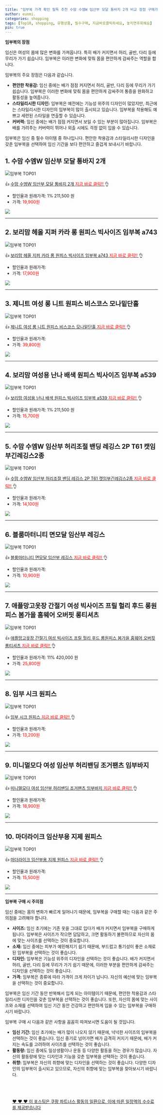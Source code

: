 ```yaml
---
title: "임부복 가격 확인 필독 추천 수맘 수엠W 임산부 모달 통바지 2개 비교 장점 구매가이드"
author: eunmi.
categories: shopping
tags: [Top10, shopping, 유행상품, 필수구매, 지금바로클릭하세요, 놓치면후회해요]
pin: true
---
```

**임부복의 장점**

임신은 여성의 몸에 많은 변화를 가져옵니다. 특히 배가 커지면서 허리, 골반, 다리 등에 무리가 가기 쉽습니다. 임부복은 이러한 변화에 맞춰 몸을 편안하게 감싸주는 역할을 합니다.

임부복의 주요 장점은 다음과 같습니다.

* **편안한 착용감:** 임신 중에는 배가 점점 커지면서 허리, 골반, 다리 등에 무리가 가기 쉽습니다. 임부복은 이러한 변화에 맞춰 몸을 편안하게 감싸주어 통증을 완화하고 활동성을 높여줍니다.
* **스타일리시한 디자인:** 임부복은 예전에는 기능성 위주의 디자인이 많았지만, 최근에는 스타일리시한 디자인의 임부복이 많이 출시되고 있습니다. 임부복을 착용해도 예쁘고 세련된 스타일을 연출할 수 있습니다.
* **커버력:** 임신 중에는 배가 점점 커지면서 보일 수 있는 부분이 많아집니다. 임부복은 배를 가려주는 커버력이 뛰어나 외출 시에도 걱정 없이 입을 수 있습니다.

임부복은 임신 중 필수 아이템 중 하나입니다. 편안한 착용감과 스타일리시한 디자인을 갖춘 임부복을 선택하여 임신 기간을 보다 편안하고 즐겁게 보내시기 바랍니다.

   

## 1. 수맘 수엠W 임산부 모달 통바지 2개

![임부복 TOP01](https://thumbnail6.coupangcdn.com/thumbnails/remote/230x230ex/image/vendor_inventory/7cc5/045b94b100d5e3c31007b8adf8edf3dbafa2989f195588d86d8e5e80f72c.jpg)


👍 [수맘 수엠W 임산부 모달 통바지 2개 <font color=red> 지금 바로 클릭!! </font> ](https://link.coupang.com/re/AFFSDP?lptag=AF3617701&subid=GithubCoopas&pageKey=6570863948&traceid=V0-153&itemId=14748954510&vendorItemId=81989340082) 👌 


- 할인율과 원래가격: 1%  211,500   원
- 가격: <span style='color:red'>19,900원</span>

[![](/discount_price.png)](https://link.coupang.com/re/AFFSDP?lptag=AF3617701&subid=GithubCoopas&pageKey=6570863948&traceid=V0-153&itemId=14748954510&vendorItemId=81989340082)

---


   

## 2. 보리맘 헤올 지퍼 카라 롱 원피스 빅사이즈 임부복 a743

![임부복 TOP01](https://thumbnail9.coupangcdn.com/thumbnails/remote/230x230ex/image/rs_quotation_api/30l4fsmg/599d6051f8f74f56851a7b8e0c8b6106.jpg)


👍 [보리맘 헤올 지퍼 카라 롱 원피스 빅사이즈 임부복 a743 <font color=red> 지금 바로 클릭!! </font> ](https://link.coupang.com/re/AFFSDP?lptag=AF3617701&subid=GithubCoopas&pageKey=7119492694&traceid=V0-153&itemId=17822152364&vendorItemId=84986038895) 👌 


- 할인율과 원래가격: 
- 가격: <span style='color:red'>17,900원</span>

[![](/discount_price.png)](https://link.coupang.com/re/AFFSDP?lptag=AF3617701&subid=GithubCoopas&pageKey=7119492694&traceid=V0-153&itemId=17822152364&vendorItemId=84986038895)

---


   

## 3. 제니트 여성 롱 니트 원피스 비스코스 모나밑단훌

![임부복 TOP01](https://thumbnail9.coupangcdn.com/thumbnails/remote/230x230ex/image/vendor_inventory/614e/8e9706a2c2aa2b9fa4d6e2789736b839076e668d7cb5c7db2d6d8c960dff.jpg)


👍 [제니트 여성 롱 니트 원피스 비스코스 모나밑단훌 <font color=red> 지금 바로 클릭!! </font> ](https://link.coupang.com/re/AFFSDP?lptag=AF3617701&subid=GithubCoopas&pageKey=5155418438&traceid=V0-153&itemId=7091282480&vendorItemId=79347170067) 👌 


- 할인율과 원래가격: 
- 가격: <span style='color:red'>39,800원</span>

[![](/discount_price.png)](https://link.coupang.com/re/AFFSDP?lptag=AF3617701&subid=GithubCoopas&pageKey=5155418438&traceid=V0-153&itemId=7091282480&vendorItemId=79347170067)

---


   

## 4. 보리맘 여성용 난나 배색 원피스 빅사이즈 임부복 a539

![임부복 TOP01](https://thumbnail6.coupangcdn.com/thumbnails/remote/230x230ex/image/rs_quotation_api/bt5oujns/b154b4e11eef479d91fb6cf0569655a3.jpg)


👍 [보리맘 여성용 난나 배색 원피스 빅사이즈 임부복 a539 <font color=red> 지금 바로 클릭!! </font> ](https://link.coupang.com/re/AFFSDP?lptag=AF3617701&subid=GithubCoopas&pageKey=6293573556&traceid=V0-153&itemId=12976962177&vendorItemId=80240915973) 👌 


- 할인율과 원래가격: 1%  211,500   원
- 가격: <span style='color:red'>15,700원</span>

[![](/discount_price.png)](https://link.coupang.com/re/AFFSDP?lptag=AF3617701&subid=GithubCoopas&pageKey=6293573556&traceid=V0-153&itemId=12976962177&vendorItemId=80240915973)

---


   

## 5. 수맘 수엠W 임산부 허리조절 밴딩 레깅스 2P T61 캣임부긴레깅스2종

![임부복 TOP01](https://thumbnail7.coupangcdn.com/thumbnails/remote/230x230ex/image/vendor_inventory/48b1/c60f5041fbc384fa587b002ee29137119aaf7134e7b0a0ae77775a1466e2.jpg)


👍 [수맘 수엠W 임산부 허리조절 밴딩 레깅스 2P T61 캣임부긴레깅스2종 <font color=red> 지금 바로 클릭!! </font> ](https://link.coupang.com/re/AFFSDP?lptag=AF3617701&subid=GithubCoopas&pageKey=6740530624&traceid=V0-153&itemId=15734278751&vendorItemId=82902815052) 👌 


- 할인율과 원래가격: 
- 가격: <span style='color:red'>14,100원</span>

[![](/discount_price.png)](https://link.coupang.com/re/AFFSDP?lptag=AF3617701&subid=GithubCoopas&pageKey=6740530624&traceid=V0-153&itemId=15734278751&vendorItemId=82902815052)

---


   

## 6. 블룸마터니티 면모달 임산부 레깅스

![임부복 TOP01](https://thumbnail10.coupangcdn.com/thumbnails/remote/230x230ex/image/vendor_inventory/bee0/462d54bd72cdb0b78d09b849bd9579a772d5ddd798f73cc5fa4a7e2da34f.jpg)


👍 [블룸마터니티 면모달 임산부 레깅스 <font color=red> 지금 바로 클릭!! </font> ](https://link.coupang.com/re/AFFSDP?lptag=AF3617701&subid=GithubCoopas&pageKey=6120644655&traceid=V0-153&itemId=11599660393&vendorItemId=87296975265) 👌 


- 할인율과 원래가격: 
- 가격: <span style='color:red'>10,900원</span>

[![](/discount_price.png)](https://link.coupang.com/re/AFFSDP?lptag=AF3617701&subid=GithubCoopas&pageKey=6120644655&traceid=V0-153&itemId=11599660393&vendorItemId=87296975265)

---


   

## 7. 애플망고옷장 간절기 여성 빅사이즈 프릴 헐리 후드 롱원피스 봄가을 홈웨어 오버핏 롱티셔츠

![임부복 TOP01](https://thumbnail9.coupangcdn.com/thumbnails/remote/230x230ex/image/vendor_inventory/e444/4c0c1d23212308a7e260abb673033ac7619809c11c626d939ed92382e49f.jpg)


👍 [애플망고옷장 간절기 여성 빅사이즈 프릴 헐리 후드 롱원피스 봄가을 홈웨어 오버핏 롱티셔츠 <font color=red> 지금 바로 클릭!! </font> ](https://link.coupang.com/re/AFFSDP?lptag=AF3617701&subid=GithubCoopas&pageKey=6339989313&traceid=V0-153&itemId=13296427044&vendorItemId=80566584201) 👌 


- 할인율과 원래가격: 11%  420,000   원
- 가격: <span style='color:red'>25,800원</span>

[![](/discount_price.png)](https://link.coupang.com/re/AFFSDP?lptag=AF3617701&subid=GithubCoopas&pageKey=6339989313&traceid=V0-153&itemId=13296427044&vendorItemId=80566584201)

---


   

## 8. 임부 시크 원피스

![임부복 TOP01](https://thumbnail8.coupangcdn.com/thumbnails/remote/230x230ex/image/retail/images/2022/03/02/15/8/ab6dbbdd-6d84-45d1-8444-ac03a76452b9.jpg)


👍 [임부 시크 원피스 <font color=red> 지금 바로 클릭!! </font> ](https://link.coupang.com/re/AFFSDP?lptag=AF3617701&subid=GithubCoopas&pageKey=6370888302&traceid=V0-153&itemId=13493681635&vendorItemId=80747847540) 👌 


- 할인율과 원래가격: 
- 가격: <span style='color:red'>13,200원</span>

[![](/discount_price.png)](https://link.coupang.com/re/AFFSDP?lptag=AF3617701&subid=GithubCoopas&pageKey=6370888302&traceid=V0-153&itemId=13493681635&vendorItemId=80747847540)

---


   

## 9. 미니멀모다 여성 임산부 허리밴딩 조거팬츠 임부바지

![임부복 TOP01](https://thumbnail6.coupangcdn.com/thumbnails/remote/230x230ex/image/vendor_inventory/292a/8043ab78acb3294118b5888759417fa85eb4618bf079af1d9bfb0bf0894c.jpg)


👍 [미니멀모다 여성 임산부 허리밴딩 조거팬츠 임부바지 <font color=red> 지금 바로 클릭!! </font> ](https://link.coupang.com/re/AFFSDP?lptag=AF3617701&subid=GithubCoopas&pageKey=7582411295&traceid=V0-153&itemId=20018451351&vendorItemId=87115204864) 👌 


- 할인율과 원래가격: 
- 가격: <span style='color:red'>18,900원</span>

[![](/discount_price.png)](https://link.coupang.com/re/AFFSDP?lptag=AF3617701&subid=GithubCoopas&pageKey=7582411295&traceid=V0-153&itemId=20018451351&vendorItemId=87115204864)

---


   

## 10. 마더라이크 임산부용 지제 원피스

![임부복 TOP01](https://thumbnail8.coupangcdn.com/thumbnails/remote/230x230ex/image/product/image/vendoritem/2019/03/22/3381126926/c9125702-10ed-46da-a714-2bf639c9d5d8.jpg)


👍 [마더라이크 임산부용 지제 원피스 <font color=red> 지금 바로 클릭!! </font> ](https://link.coupang.com/re/AFFSDP?lptag=AF3617701&subid=GithubCoopas&pageKey=45168312&traceid=V0-153&itemId=161621431&vendorItemId=3381126926) 👌 


- 할인율과 원래가격: 
- 가격: <span style='color:red'>15,500원</span>

[![](/discount_price.png)](https://link.coupang.com/re/AFFSDP?lptag=AF3617701&subid=GithubCoopas&pageKey=45168312&traceid=V0-153&itemId=161621431&vendorItemId=3381126926)

---
**임부복 구매 시 주의점**

임신 중에는 몸의 변화가 빠르게 일어나기 때문에, 임부복을 구매할 때는 다음과 같은 주의점을 고려해야 합니다.

* **사이즈:** 임신 초기에는 기존 옷을 그대로 입다가 배가 커지면서 임부복을 구매하게 됩니다. 임부복은 사이즈가 작으면 답답하고, 크면 활동하기 불편하므로 자신의 몸에 맞는 사이즈를 선택하는 것이 중요합니다.
* **소재:** 임신 중에는 피부가 예민해지기 쉽기 때문에, 부드럽고 통기성이 좋은 소재로 된 임부복을 선택하는 것이 좋습니다.
* **디자인:** 임부복은 기능성 위주의 디자인을 선택하는 것이 좋습니다. 배가 커지면서 허리, 골반, 다리 등에 무리가 가기 쉽기 때문에, 이러한 부분을 편안하게 감싸주는 디자인을 선택하는 것이 좋습니다.
* **가격:** 임부복은 종류에 따라 가격이 크게 차이가 납니다. 자신의 예산에 맞는 임부복을 선택하는 것이 중요합니다.

임부복은 임신 기간 동안 반복해서 입게 되는 아이템이기 때문에, 편안한 착용감과 스타일리시한 디자인을 갖춘 임부복을 선택하는 것이 좋습니다. 또한, 자신의 몸에 맞는 사이즈와 소재를 선택하여 임신 기간 동안 건강하고 편안하게 입을 수 있는 임부복을 구매하시기 바랍니다.

임부복 구매 시 다음과 같은 사항을 꼼꼼히 따져보시면 도움이 될 것입니다.

* **임신 기간:** 임신 초기에는 배가 많이 나오지 않기 때문에, 넉넉한 사이즈의 임부복을 선택하는 것이 좋습니다. 임신 중기로 넘어가면 배가 급격히 커지기 때문에, 배가 커지는 속도를 고려하여 사이즈를 선택하는 것이 좋습니다.
* **활동량:** 임신 중에도 일상생활이나 운동 등 다양한 활동을 하는 경우가 많습니다. 자신의 활동량에 맞는 디자인과 기능을 갖춘 임부복을 선택하는 것이 좋습니다.
* **취향:** 임부복은 자신의 취향에 맞는 디자인을 선택하는 것이 좋습니다. 다양한 디자인의 임부복이 출시되고 있으므로, 자신의 취향에 맞는 임부복을 찾아보시기 바랍니다.<br><br><br><br><br> [ ❤ ❤ ❤ 이 포스팅은 쿠팡 파트너스 활동의 일환으로, 이에 따른 일정액의 수수료를 제공받습니다](https://link.coupang.com/a/bcEFyh)